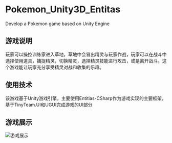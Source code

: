 # Pokemon_Unity3D_Entitas
Develop a Pokemon game based on Unity Engine

## 游戏说明

玩家可以操控训练家进入草地，草地中会冒出精灵与玩家作战，玩家可以在战斗中选择使用道具，捕捉精灵，切换精灵，选择精灵技能进行攻击，或是离开战斗。这个游戏能让玩家充分享受精灵对战和收集的乐趣。

## 使用技术

该游戏基于Unity游戏引擎，主要使用Entitias-CSharp作为游戏实现的主要框架，基于TinyTeam.UI和UGUI完成游戏的UI部分

## 游戏展示

![游戏展示](http://p9sfkx5v1.bkt.clouddn.com/2018-07-29_20-49-23.gif)